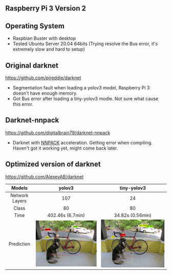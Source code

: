 ## Raspberry Pi 3 Version 2

## Operating System
- Raspbian Buster with desktop
- Tested Ubuntu Server 20.04 64bits (Trying resolve the Bus error, it's extremely slow and hard to setup)


## Original darknet
https://github.com/pjreddie/darknet

- Segmentation fault when loading a yolov3 model, Raspberry Pi 3 doesn't have enough memory.
- Got Bus error after loading a tiny-yolov3 modle. Not sure what cause this error.


## Darknet-nnpack
https://github.com/digitalbrain79/darknet-nnpack

- Darknet with [NNPACK](https://github.com/Maratyszcza/NNPACK) acceleration. Getting error when compiling. Haven't got it working yet, might come back later.


## Optimized version of darknet
https://github.com/AlexeyAB/darknet

| Models |yolov3 | tiny-yolov3 |
|:------:|:------:|:------:|
| Network Layers | 107 | 24 |
| Class | 80 | 80 |
| Time | 402.46s (6.7min) | 34.82s (0.56min) |
| Prediction | <img src="images/yolov3_pred.jpg">  | <img src="images/tiny_yolov3_pred.jpg"> |
